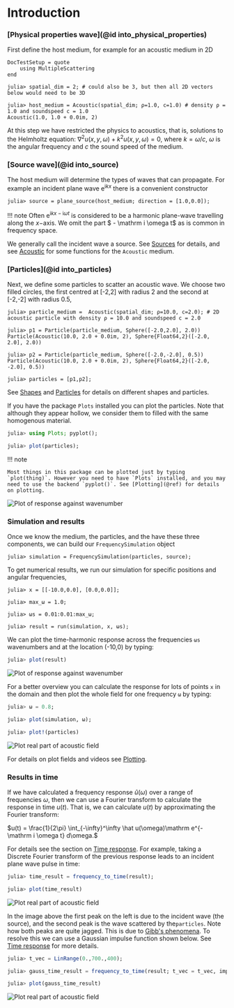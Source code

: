 # Introduction


### [Physical properties wave](@id into_physical_properties)

First define the host medium, for example for an acoustic medium in 2D

```@meta
DocTestSetup = quote
    using MultipleScattering
end
```

```jldoctest intro
julia> spatial_dim = 2; # could also be 3, but then all 2D vectors below would need to be 3D

julia> host_medium = Acoustic(spatial_dim; ρ=1.0, c=1.0) # density ρ = 1.0 and soundspeed c = 1.0
Acoustic(1.0, 1.0 + 0.0im, 2)
```
At this step we have restricted the physics to acoustics, that is, solutions to the Helmholtz equation: $\nabla^2 u(x,y,\omega) + k^2 u(x,y,\omega) = 0$, where $k = \omega/c$, $\omega$ is the angular frequency and $c$ the sound speed of the medium.

### [Source wave](@id into_source)

The host medium will determine the types of waves that can propagate. For example an incident plane wave $\mathrm e^{ \mathrm i k x}$ there is a convenient constructor
```jldoctest intro
julia> source = plane_source(host_medium; direction = [1.0,0.0]);
```
!!! note
    Often $\mathrm e^{ \mathrm i k x - \mathrm i \omega t}$ is considered to be a harmonic plane-wave travelling along the $x-$axis. We omit the part $ - \mathrm i \omega t$ as is common in frequency space.  


We generally call the incident wave a source. See [Sources](@ref) for details, and see [Acoustic](@ref) for some functions for the `Acoustic` medium.

### [Particles](@id into_particles)

Next, we define some particles to scatter an acoustic wave. We choose two filled circles, the first centred at [-2,2] with radius 2 and the second at [-2,-2] with radius 0.5,
```jldoctest intro
julia> particle_medium =  Acoustic(spatial_dim; ρ=10.0, c=2.0); # 2D acoustic particle with density ρ = 10.0 and soundspeed c = 2.0

julia> p1 = Particle(particle_medium, Sphere([-2.0,2.0], 2.0))
Particle(Acoustic(10.0, 2.0 + 0.0im, 2), Sphere{Float64,2}([-2.0, 2.0], 2.0))

julia> p2 = Particle(particle_medium, Sphere([-2.0,-2.0], 0.5))
Particle(Acoustic(10.0, 2.0 + 0.0im, 2), Sphere{Float64,2}([-2.0, -2.0], 0.5))

julia> particles = [p1,p2];
```
See [Shapes](@ref) and [Particles](@ref) for details on different shapes and particles.

If you have the package `Plots` installed you can plot the particles. Note that although they appear hollow, we consider them to filled with the same homogenous material.
```julia
julia> using Plots; pyplot();

julia> plot(particles);
```
!!! note

    Most things in this package can be plotted just by typing `plot(thing)`. However you need to have `Plots` installed, and you may need to use the backend `pyplot()`. See [Plotting](@ref) for details on plotting.
![Plot of response against wavenumber](../example/intro/two_particles.png)



### Simulation and results

Once we know the medium, the particles, and the have these three components, we can build our `FrequencySimulation` object
```jldoctest intro
julia> simulation = FrequencySimulation(particles, source);
```

To get numerical results, we run our simulation for specific positions and angular frequencies,
```jldoctest intro
julia> x = [[-10.0,0.0], [0.0,0.0]];

julia> max_ω = 1.0;

julia> ωs = 0.01:0.01:max_ω;

julia> result = run(simulation, x, ωs);
```

We can plot the time-harmonic response across the frequencies `ωs` wavenumbers and at the location (-10,0) by typing:
```julia
julia> plot(result)
```
![Plot of response against wavenumber](../example/intro/plot_result.png)

For a better overview you can calculate the response for lots of points `x` in the domain and then plot the whole field for one frequency `ω` by typing:
```julia
julia> ω = 0.8;

julia> plot(simulation, ω);

julia> plot!(particles)
```
![Plot real part of acoustic field](../example/intro/plot_field.png)

For details on plot fields and videos see [Plotting](@ref).

### Results in time

If we have calculated a frequency response $\hat u(\omega)$ over a range of frequencies $\omega$, then we can use a Fourier transform to calculate the response in time $u(t)$. That is, we can calculate $u(t)$ by approximating the Fourier transform:

$u(t) = \frac{1}{2\pi} \int_{-\infty}^\infty \hat u(\omega)\mathrm e^{-\mathrm i \omega t} d\omega.$

For details see the section on [Time response](@ref). For example, taking a Discrete Fourier transform of the previous response leads to an incident plane wave pulse in time:

```julia
julia> time_result = frequency_to_time(result);

julia> plot(time_result)
```
![Plot real part of acoustic field](../example/intro/plot_time_result.png)

In the image above the first peak on the left is due to the incident wave (the source), and the second peak is the wave scattered by the`particles`. Note how both peaks are quite jagged. This is due to [Gibb's phenomena](https://en.wikipedia.org/wiki/Gibbs_phenomenon). To resolve this we can use a Gaussian impulse function shown below. See [Time response](@ref) for more details.
```julia
julia> t_vec = LinRange(0.,700.,400);

julia> gauss_time_result = frequency_to_time(result; t_vec = t_vec, impulse = GaussianImpulse(max_ω));

julia> plot(gauss_time_result)
```
![Plot real part of acoustic field](../example/intro/plot_gauss_result.png)
